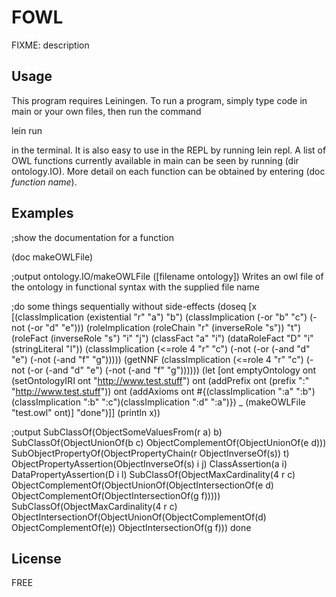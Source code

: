 # FOWL
FIXME: description

## Usage
This program requires Leiningen. To run a program, simply type code in main or your own files, then run the command


lein run

in the terminal. It is also easy to use in the REPL by running lein repl. A list of OWL functions currently available in main can be seen by running (dir ontology.IO). More detail on each function can be obtained by entering (doc _function name_).

## Examples

;show the documentation for a function


(doc makeOWLFile)

;output
ontology.IO/makeOWLFile
([filename ontology])
  Writes an owl file of the ontology in functional syntax with the supplied file name


;do some things sequentially without side-effects
(doseq [x [(classImplication (existential "r" "a") "b")
	    (classImplication (-or "b" "c") (-not (-or "d" "e")))
	    (roleImplication (roleChain "r" (inverseRole "s")) "t")
	    (roleFact (inverseRole "s") "i" "j")
	    (classFact "a" "i")
	    (dataRoleFact "D" "i" (stringLiteral "l"))
	    (classImplication (<=role 4 "r" "c") (-not (-or (-and "d" "e") (-not (-and "f" "g")))))
	    (getNNF (classImplication (<=role 4 "r" "c") (-not (-or (-and "d" "e") (-not (-and "f" "g"))))))
	    (let [ont emptyOntology
		  ont (setOntologyIRI ont "<http://www.test.stuff>")
		  ont (addPrefix ont (prefix ":" "<http://www.test.stuff>"))
		  ont (addAxioms ont #{(classImplication ":a" ":b")(classImplication ":b" ":c")(classImplication ":d" ":a")})
		  _ (makeOWLFile "test.owl" ont)]
	    "done")]]
(println x))


;output
SubClassOf(ObjectSomeValuesFrom(r a) b)
SubClassOf(ObjectUnionOf(b c) ObjectComplementOf(ObjectUnionOf(e d)))
SubObjectPropertyOf(ObjectPropertyChain(r ObjectInverseOf(s)) t)
ObjectPropertyAssertion(ObjectInverseOf(s) i j)
ClassAssertion(a i)
DataPropertyAssertion(D i l)
SubClassOf(ObjectMaxCardinality(4 r c) ObjectComplementOf(ObjectUnionOf(ObjectIntersectionOf(e d) ObjectComplementOf(ObjectIntersectionOf(g f)))))
SubClassOf(ObjectMaxCardinality(4 r c) ObjectIntersectionOf(ObjectUnionOf(ObjectComplementOf(d) ObjectComplementOf(e)) ObjectIntersectionOf(g f)))
done

## License
FREE
